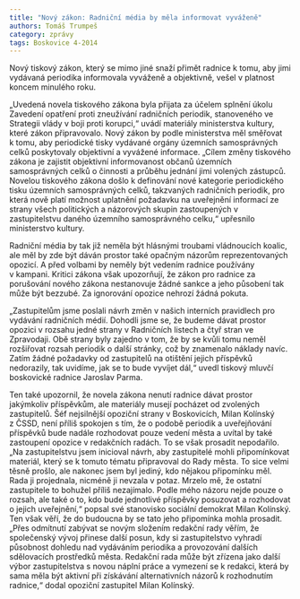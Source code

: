```yaml
---
title: "Nový zákon: Radniční média by měla informovat vyváženě"
authors: Tomáš Trumpeš
category: zprávy
tags: Boskovice 4-2014
---
```


Nový tiskový zákon, který se mimo jiné snaží přimět radnice k tomu, aby jimi vydávaná periodika informovala vyváženě a objektivně, vešel v platnost koncem minulého roku.

„Uvedená novela tiskového zákona byla přijata za účelem splnění úkolu Zavedení opatření proti zneužívání radničních periodik, stanoveného ve Strategii vlády v boji proti korupci,“ uvádí materiály ministerstva kultury, které zákon připravovalo. Nový zákon by podle ministerstva měl směřovat k tomu, aby periodické tisky vydávané orgány územních samosprávných celků poskytovaly objektivní a vyvážené informace. „Cílem změny tiskového zákona je zajistit objektivní informovanost občanů územních samosprávných celků o činnosti a průběhu jednání jimi volených zástupců. Novelou tiskového zákona došlo k definování nové kategorie periodického tisku územních samosprávných celků, takzvaných radničních periodik, pro která nově platí možnost uplatnění požadavku na uveřejnění informací ze strany všech politických a názorových skupin zastoupených v zastupitelstvu daného územního samosprávného celku,“ upřesnilo ministerstvo kultury.

Radniční média by tak již neměla být hlásnými troubami vládnoucích koalic, ale měl by zde být dáván prostor také opačným názorům reprezentovaných opozicí. A před volbami by neměly být vedením radnice používány v kampani. Kritici zákona však upozorňují, že zákon pro radnice za porušování nového zákona nestanovuje žádné sankce a jeho působení tak může být bezzubé. Za ignorování opozice nehrozí žádná pokuta.

„Zastupitelům jsme poslali návrh změn v našich interních pravidlech pro vydávání radničních médií. Dohodli jsme se, že budeme dávat prostor opozici v rozsahu jedné strany v Radničních listech a čtyř stran ve Zpravodaji. Obě strany byly zajedno v tom, že by se kvůli tomu neměl rozšiřovat rozsah periodik o další stránky, což by znamenalo náklady navíc. Zatím žádné požadavky od zastupitelů na otištění jejich příspěvků nedorazily, tak uvidíme, jak se to bude vyvíjet dál,“ uvedl tiskový mluvčí boskovické radnice Jaroslav Parma.

Ten také upozornil, že novela zákona nenutí radnice dávat prostor jakýmkoliv příspěvkům, ale materiály musejí pocházet od zvolených zastupitelů. Šéf nejsilnější opoziční strany v Boskovicích, Milan Kolínský z ČSSD, není příliš spokojen s tím, že o podobě periodik a uveřejňování příspěvků bude nadále rozhodovat pouze vedení města a uvítal by také zastoupení opozice v redakčních radách. To se však prosadit nepodařilo. „Na zastupitelstvu jsem inicioval návrh, aby zastupitelé mohli připomínkovat materiál, který se k tomuto tématu připravoval do Rady města. To sice velmi těsně prošlo, ale nakonec jsem byl jediný, kdo nějakou připomínku měl. Rada ji projednala, nicméně ji nevzala v potaz. Mrzelo mě, že ostatní zastupitele to bohužel příliš nezajímalo. Podle mého názoru nejde pouze o rozsah, ale také o to, kdo bude jednotlivé příspěvky posuzovat a rozhodovat o jejich uveřejnění,“ popsal své stanovisko sociální demokrat Milan Kolínský. Ten však věří, že do budoucna by se tato jeho připomínka mohla prosadit. „Přes odmítnutí zabývat se novým složením redakční rady věřím, že společenský vývoj přinese další posun, kdy si zastupitelstvo vyhradí působnost dohledu nad vydáváním periodika a provozování dalších sdělovacích prostředků města. Redakční rada může být zřízena jako další výbor zastupitelstva s novou náplní práce a vymezení se k redakci, která by sama měla být aktivní při získávání alternativních názorů k rozhodnutím radnice,“ dodal opoziční zastupitel Milan Kolínský.